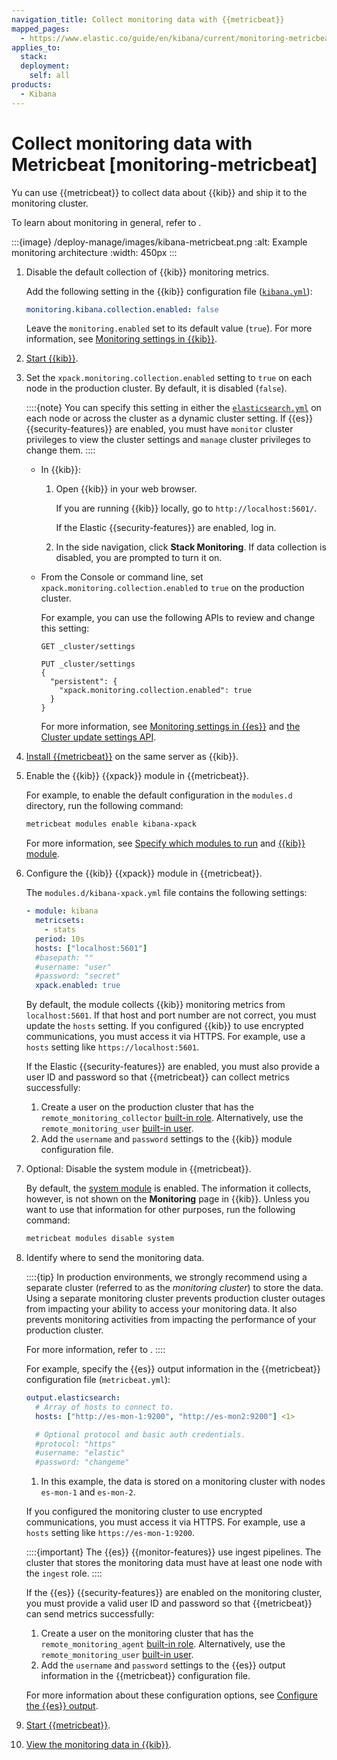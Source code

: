 ```yaml
---
navigation_title: Collect monitoring data with {{metricbeat}}
mapped_pages:
  - https://www.elastic.co/guide/en/kibana/current/monitoring-metricbeat.html
applies_to:
  stack:
  deployment:
    self: all
products:
  - Kibana
---
```




# Collect monitoring data with Metricbeat [monitoring-metricbeat]


Yu can use {{metricbeat}} to collect data about {{kib}} and ship it to the monitoring cluster.

To learn about monitoring in general, refer to [](/deploy-manage/monitor/stack-monitoring.md).

:::{image} /deploy-manage/images/kibana-metricbeat.png
:alt: Example monitoring architecture
:width: 450px
:::


1. Disable the default collection of {{kib}} monitoring metrics.

    Add the following setting in the {{kib}} configuration file ([`kibana.yml`](/deploy-manage/stack-settings.md)):

    ```yaml
    monitoring.kibana.collection.enabled: false
    ```

    Leave the `monitoring.enabled` set to its default value (`true`). For more information, see [Monitoring settings in {{kib}}](kibana://reference/configuration-reference/monitoring-settings.md).

2. [Start {{kib}}](../../maintenance/start-stop-services/start-stop-kibana.md).
3. Set the `xpack.monitoring.collection.enabled` setting to `true` on each node in the production cluster. By default, it is disabled (`false`).

    ::::{note}
    You can specify this setting in either the [`elasticsearch.yml`](/deploy-manage/stack-settings.md) on each node or across the cluster as a dynamic cluster setting. If {{es}} {{security-features}} are enabled, you must have `monitor` cluster privileges to view the cluster settings and `manage` cluster privileges to change them.
    ::::


    * In {{kib}}:

        1. Open {{kib}} in your web browser.

            If you are running {{kib}} locally, go to `http://localhost:5601/`.

            If the Elastic {{security-features}} are enabled, log in.

        2. In the side navigation, click **Stack Monitoring**. If data collection is disabled, you are prompted to turn it on.

    * From the Console or command line, set `xpack.monitoring.collection.enabled` to `true` on the production cluster.<br>

        For example, you can use the following APIs to review and change this setting:

        ```console
        GET _cluster/settings
        ```

        ```console
        PUT _cluster/settings
        {
          "persistent": {
            "xpack.monitoring.collection.enabled": true
          }
        }
        ```

        For more information, see [Monitoring settings in {{es}}](elasticsearch://reference/elasticsearch/configuration-reference/monitoring-settings.md) and [the Cluster update settings API](https://www.elastic.co/docs/api/doc/elasticsearch/operation/operation-cluster-put-settings).

4. [Install {{metricbeat}}](beats://reference/metricbeat/metricbeat-installation-configuration.md) on the same server as {{kib}}.
5. Enable the {{kib}} {{xpack}} module in {{metricbeat}}.<br>

    For example, to enable the default configuration in the `modules.d` directory, run the following command:

    ```sh
    metricbeat modules enable kibana-xpack
    ```

    For more information, see [Specify which modules to run](beats://reference/metricbeat/configuration-metricbeat.md) and [{{kib}} module](beats://reference/metricbeat/metricbeat-module-kibana.md).

6. Configure the {{kib}} {{xpack}} module in {{metricbeat}}.<br>

    The `modules.d/kibana-xpack.yml` file contains the following settings:

    ```yaml
    - module: kibana
      metricsets:
        - stats
      period: 10s
      hosts: ["localhost:5601"]
      #basepath: ""
      #username: "user"
      #password: "secret"
      xpack.enabled: true
    ```

    By default, the module collects {{kib}} monitoring metrics from `localhost:5601`. If that host and port number are not correct, you must update the `hosts` setting. If you configured {{kib}} to use encrypted communications, you must access it via HTTPS. For example, use a `hosts` setting like `https://localhost:5601`.

    If the Elastic {{security-features}} are enabled, you must also provide a user ID and password so that {{metricbeat}} can collect metrics successfully:

    1. Create a user on the production cluster that has the `remote_monitoring_collector` [built-in role](../../users-roles/cluster-or-deployment-auth/built-in-roles.md). Alternatively, use the `remote_monitoring_user` [built-in user](../../users-roles/cluster-or-deployment-auth/built-in-users.md).
    2. Add the `username` and `password` settings to the {{kib}} module configuration file.

7. Optional: Disable the system module in {{metricbeat}}.

    By default, the [system module](beats://reference/metricbeat/metricbeat-module-system.md) is enabled. The information it collects, however, is not shown on the **Monitoring** page in {{kib}}. Unless you want to use that information for other purposes, run the following command:

    ```sh
    metricbeat modules disable system
    ```

8. Identify where to send the monitoring data.<br>

    ::::{tip}
    In production environments, we strongly recommend using a separate cluster (referred to as the *monitoring cluster*) to store the data. Using a separate monitoring cluster prevents production cluster outages from impacting your ability to access your monitoring data. It also prevents monitoring activities from impacting the performance of your production cluster.

    For more information, refer to [](/deploy-manage/monitor/stack-monitoring/es-self-monitoring-prod.md).
    ::::


    For example, specify the {{es}} output information in the {{metricbeat}} configuration file (`metricbeat.yml`):

    ```yaml
    output.elasticsearch:
      # Array of hosts to connect to.
      hosts: ["http://es-mon-1:9200", "http://es-mon2:9200"] <1>

      # Optional protocol and basic auth credentials.
      #protocol: "https"
      #username: "elastic"
      #password: "changeme"
    ```

    1. In this example, the data is stored on a monitoring cluster with nodes `es-mon-1` and `es-mon-2`.


    If you configured the monitoring cluster to use encrypted communications, you must access it via HTTPS. For example, use a `hosts` setting like `https://es-mon-1:9200`.

    ::::{important}
    The {{es}} {{monitor-features}} use ingest pipelines. The cluster that stores the monitoring data must have at least one node with the `ingest` role.
    ::::


    If the {{es}} {{security-features}} are enabled on the monitoring cluster, you must provide a valid user ID and password so that {{metricbeat}} can send metrics successfully:

    1. Create a user on the monitoring cluster that has the `remote_monitoring_agent` [built-in role](../../users-roles/cluster-or-deployment-auth/built-in-roles.md). Alternatively, use the `remote_monitoring_user` [built-in user](../../users-roles/cluster-or-deployment-auth/built-in-users.md).
    2. Add the `username` and `password` settings to the {{es}} output information in the {{metricbeat}} configuration file.

    For more information about these configuration options, see [Configure the {{es}} output](beats://reference/metricbeat/elasticsearch-output.md).

9. [Start {{metricbeat}}](beats://reference/metricbeat/metricbeat-starting.md).
10. [View the monitoring data in {{kib}}](/deploy-manage/monitor/stack-monitoring/kibana-monitoring-data.md).

